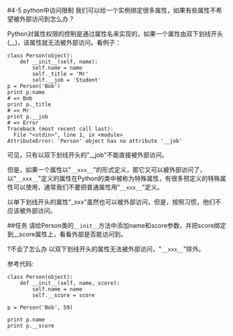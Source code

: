 #4-5 python中访问限制
我们可以给一个实例绑定很多属性，如果有些属性不希望被外部访问到怎么办？

Python对属性权限的控制是通过属性名来实现的，如果一个属性由双下划线开头(__)，该属性就无法被外部访问。看例子：

	class Person(object):
	    def __init__(self, name):
	        self.name = name
	        self._title = 'Mr'
	        self.__job = 'Student'
	p = Person('Bob')
	print p.name
	# => Bob
	print p._title
	# => Mr
	print p.__job
	# => Error
	Traceback (most recent call last):
	  File "<stdin>", line 1, in <module>
	AttributeError: 'Person' object has no attribute '__job'
可见，只有以双下划线开头的"__job"不能直接被外部访问。

但是，如果一个属性以"`__xxx__`"的形式定义，那它又可以被外部访问了，以"`__xxx__`"定义的属性在Python的类中被称为特殊属性，有很多预定义的特殊属性可以使用，通常我们不要把普通属性用"`__xxx__`"定义。

以单下划线开头的属性"_xxx"虽然也可以被外部访问，但是，按照习惯，他们不应该被外部访问。

##任务
请给Person类的`__init__`方法中添加name和score参数，并把score绑定到__score属性上，看看外部是否能访问到。

 

?不会了怎么办
以双下划线开头的属性无法被外部访问，"`__xxx__`"除外。

参考代码:

	class Person(object):
	    def __init__(self, name, score):
	        self.name = name
	        self.__score = score
	
	p = Person('Bob', 59)
	
	print p.name
	print p.__score